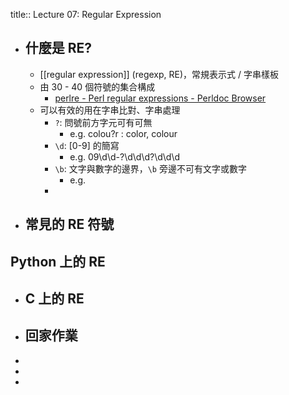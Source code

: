 title:: Lecture 07: Regular Expression

- ## 什麼是 RE?
	- [[regular expression]] (regexp, RE)，常規表示式 / 字串樣板
	- 由 30 - 40 個符號的集合構成
		- [perlre - Perl regular expressions - Perldoc Browser](https://perldoc.perl.org/perlre)
	- 可以有效的用在字串比對、字串處理
		- `?`: 問號前方字元可有可無
			- e.g. colou?r : color, colour
		- `\d`: [0-9] 的簡寫
			- e.g. 09\\d\\d-?\\d\\d\\d?\\d\\d\\d
		- `\b`: 文字與數字的邊界，`\b` 旁邊不可有文字或數字
			- e.g.
		-
- ## 常見的 RE 符號
## Python 上的 RE
- ## C 上的 RE
- ## 回家作業
-
-
-